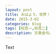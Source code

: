 ```yaml
---
layout: post
title: おはよう，世界！
date: 2015-3-02
categories: blog
tags: [标签一,标签二]
description: 文章金句。
---
```


Text












